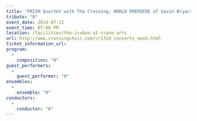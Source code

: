 ```yaml
---
title: 'PRISM Quartet with The Crossing; WORLD PREMIERE of Gavin Bryars' The Fifth Century'
tribute: "0"
event_date: 2014-07-12
event_time: 07:00 PM
location: /facilities/the-icebox-at-crane-arts
url: http://www.crossingchoir.com/cr1314_concerts_mom3.html
ticket_information_url: 
program: 
  -
    composition: "0"
guest_performers: 
  -
    guest_performer: "0"
ensembles: 
  -
    ensemble: "0"
conductors: 
  -
    conductor: "0"
---
```

